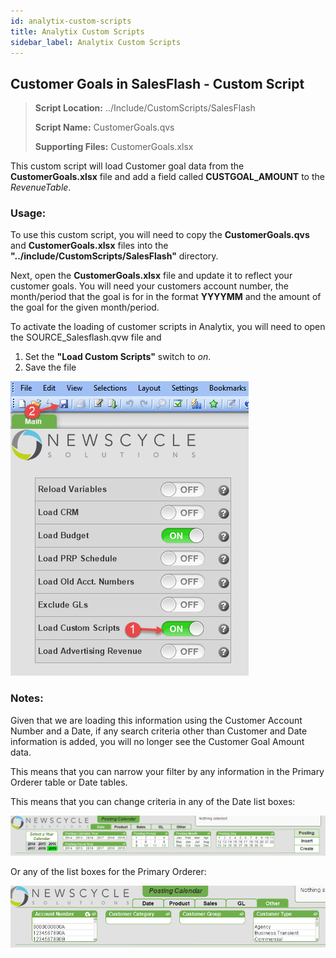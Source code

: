```yaml
---
id: analytix-custom-scripts
title: Analytix Custom Scripts
sidebar_label: Analytix Custom Scripts
---
```


## Customer Goals in SalesFlash - Custom Script

> **Script Location:** ../Include/CustomScripts/SalesFlash
>
> **Script Name:** CustomerGoals.qvs
>
> **Supporting Files:** CustomerGoals.xlsx

This custom script will load Customer goal data from the **CustomerGoals.xlsx** file and add a field called **CUSTGOAL_AMOUNT** to the *RevenueTable*.  

### Usage: 

To use this custom script, you will need to copy the **CustomerGoals.qvs** and **CustomerGoals.xlsx** files into the **"../include/CustomScripts/SalesFlash"** directory.  

Next, open the **CustomerGoals.xlsx** file and update it to reflect your customer goals.  You will need your customers account number, the month/period that the goal is for in the format **YYYYMM** and the amount of the goal for the given month/period.

To activate the loading of customer scripts in Analytix, you will need to open the SOURCE_Salesflash.qvw file and 

1. Set the **"Load Custom Scripts"** switch to *on*.
2. Save the file

![1546453475823](../assets/customscripts-sf-customergoals-3.png)

### Notes:

Given that we are loading this information using the Customer Account Number and a Date, if any search criteria other than Customer and Date information is added, you will no longer see the Customer Goal Amount data.

This means that you can narrow your filter by any information in the Primary Orderer table or Date tables.

This means that you can change criteria in any of the Date list boxes:

![1546452554257](../assets/customscripts-sf-customergoals-1.png)

Or any of the list boxes for the Primary Orderer:

![1546452605850](../assets/customscripts-sf-customergoals-2.png)